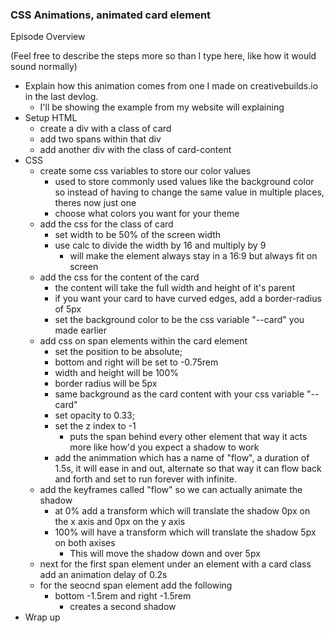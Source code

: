 ### CSS Animations, animated card element

Episode Overview

(Feel free to describe the steps more so than I type here, like how it would sound normally)

- Explain how this animation comes from one I made on creativebuilds.io in the last devlog.
  - I'll be showing the example from my website will explaining
- Setup HTML
  - create a div with a class of card
  - add two spans within that div
  - add another div with the class of card-content
- CSS
  - create some css variables to store our color values
    - used to store commonly used values like the background color so instead of having to change the same value in multiple places, theres now just one
    - choose what colors you want for your theme
  - add the css for the class of card
    - set width to be 50% of the screen width
    - use calc to divide the width by 16 and multiply by 9
      - will make the element always stay in a 16:9 but always fit on screen
  - add the css for the content of the card
    - the content will take the full width and height of it's parent
    - if you want your card to have curved edges, add a border-radius of 5px
    - set the background color to be the css variable "--card" you made earlier
  - add css on span elements within the card element
    - set the position to be absolute;
    - bottom and right will be set to -0.75rem
    - width and height will be 100%
    - border radius will be 5px
    - same background as the card content with your css variable "--card"
    - set opacity to 0.33;
    - set the z index to -1
      - puts the span behind every other element that way it acts more like how'd you expect a shadow to work
    - add the animmation which has a name of "flow", a duration of 1.5s, it will ease in and out, alternate so that way it can flow back and forth and set to run forever with infinite.
  - add the keyframes called "flow" so we can actually animate the shadow
    - at 0% add a transform which will translate the shadow 0px on the x axis and 0px on the y axis
    - 100% will have a transform which will translate the shadow 5px on both axises
      - This will move the shadow down and over 5px
  - next for the first span element under an element with a card class add an animation delay of 0.2s
  - for the seocnd span element add the following
    - bottom -1.5rem and right -1.5rem
      - creates a second shadow
- Wrap up
    
  